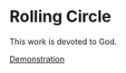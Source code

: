 # Rolling Circle

This work is devoted to God.

[Demonstration](https://sanjosolutions.github.io/rolling_circle/)
